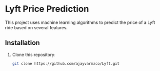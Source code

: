 # Lyft Price Prediction

This project uses machine learning algorithms to predict the price of a Lyft ride based on several features.

## Installation

1. Clone this repository:

   ```bash
   git clone https://github.com/ajayvarmaco/Lyft.git
